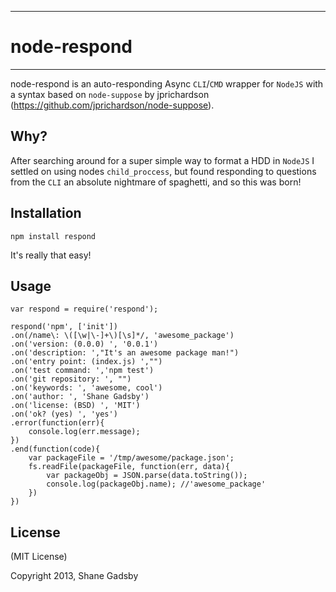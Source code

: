 ****
node-respond
=============
****
node-respond is an auto-responding Async `CLI`/`CMD` wrapper for `NodeJS` with a syntax based on 
`node-suppose` by jprichardson (https://github.com/jprichardson/node-suppose).


Why?
---
After searching around for a super simple way to format a HDD in `NodeJS` I settled
on using nodes `child_proccess`, but found responding to questions from the `CLI` an
absolute nightmare of spaghetti, and so this was born!

Installation
------------
    npm install respond
It's really that easy!

Usage
----
```
var respond = require('respond');

respond('npm', ['init'])
.on(/name\: \([\w|\-]+\)[\s]*/, 'awesome_package')
.on('version: (0.0.0) ', '0.0.1')
.on('description: ',"It's an awesome package man!")
.on('entry point: (index.js) ',"")
.on('test command: ','npm test')
.on('git repository: ', "")
.on('keywords: ', 'awesome, cool')
.on('author: ', 'Shane Gadsby')
.on('license: (BSD) ', 'MIT')
.on('ok? (yes) ', 'yes')
.error(function(err){
    console.log(err.message);
})
.end(function(code){
    var packageFile = '/tmp/awesome/package.json';
    fs.readFile(packageFile, function(err, data){
        var packageObj = JSON.parse(data.toString());
        console.log(packageObj.name); //'awesome_package'
    })
})
```

License
-------
(MIT License)

Copyright 2013, Shane Gadsby

[twitter]: http://twitter.com/schme16
[github]: https://github.com/schme16
[email]: schme16@gmail.com

